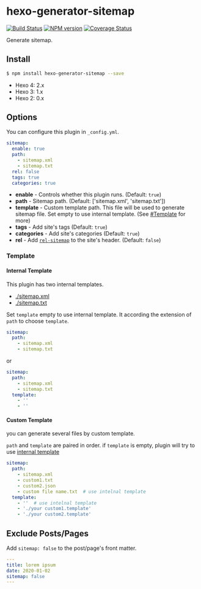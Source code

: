 # hexo-generator-sitemap

[![Build Status](https://github.com/hexojs/hexo-generator-sitemap/workflows/Tester/badge.svg)](https://github.com/hexojs/hexo-generator-sitemap/actions?query=workflow%3ATester)
[![NPM version](https://badge.fury.io/js/hexo-generator-sitemap.svg)](https://www.npmjs.com/package/hexo-generator-sitemap)
[![Coverage Status](https://img.shields.io/coveralls/hexojs/hexo-generator-sitemap.svg)](https://coveralls.io/r/hexojs/hexo-generator-sitemap?branch=master)

Generate sitemap.

## Install

``` bash
$ npm install hexo-generator-sitemap --save
```

- Hexo 4: 2.x
- Hexo 3: 1.x
- Hexo 2: 0.x

## Options

You can configure this plugin in `_config.yml`.

``` yaml
sitemap:
  enable: true
  path:
    - sitemap.xml
    - sitemap.txt
  rel: false
  tags: true
  categories: true
```

- **enable** - Controls whether this plugin runs. (Default: `true`)
- **path** - Sitemap path. (Default: ['sitemap.xml', 'sitemap.txt'])
- **template** - Custom template path. This file will be used to generate sitemap file. Set empty to use internal template. (See [#Template](#Template) for more)
- **tags** - Add site's tags (Default: `true`)
- **categories** - Add site's categories (Default: `true`)
- **rel** - Add [`rel-sitemap`](http://microformats.org/wiki/rel-sitemap) to the site's header. (Default: `false`)

### Template

#### Internal Template

This plugin has two internal templates.

- [./sitemap.xml](./sitemap.xml)
- [./sitemap.txt](./sitemap.txt)

Set `template` empty to use internal template.
It according the extension of `path` to choose `template`.

```yaml
sitemap:
  path:
    - sitemap.xml
    - sitemap.txt
```

or

```yaml
sitemap:
  path:
    - sitemap.xml
    - sitemap.txt
  template:
    - ''
    - ''
```

#### Custom Template

you can generate several files by custom template.

`path` and `template` are paired in order.
if `template` is empty, plugin will try to use [internal template](#Internal-Template)

```yaml
sitemap:
  path:
    - sitemap.xml
    - custom1.txt
    - custom2.json
    - custom file name.txt  # use intelnal template
  template:
    - ''  # use intelnal template
    - './your custom1.template'
    - './your custom2.template'
```

## Exclude Posts/Pages

Add `sitemap: false` to the post/page's front matter.

``` yml
---
title: lorem ipsum
date: 2020-01-02
sitemap: false
---
```
